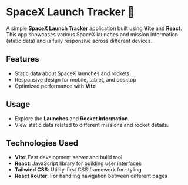 # SpaceX Launch Tracker 🚀

A simple **SpaceX Launch Tracker** application built using **Vite** and **React**. This app showcases various SpaceX launches and mission information (static data) and is fully responsive across different devices.

## Features

- Static data about SpaceX launches and rockets
- Responsive design for mobile, tablet, and desktop
- Optimized performance with **Vite**

## Usage

- Explore the **Launches** and **Rocket Information**.
- View static data related to different missions and rocket details.

## Technologies Used

- **Vite**: Fast development server and build tool
- **React**: JavaScript library for building user interfaces
- **Tailwind CSS**: Utility-first CSS framework for styling
- **React Router**: For handling navigation between different pages
